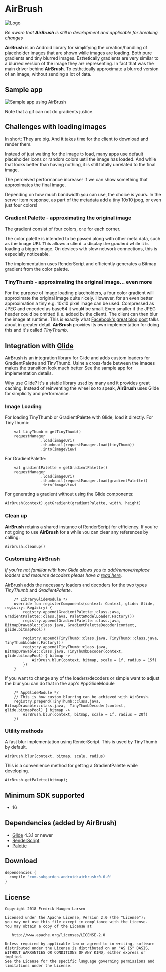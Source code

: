 # AirBrush

![Logo](website/airbrush-logo.png)

_Be aware that **AirBrush** is still in development and applicable for breaking changes_

**AirBrush** is an Android library for simplifying the creation/handling of placeholder images that are shown while images are loading. Both pure gradients and tiny blurred images.
Esthetically gradients are very similar to a blurred version of the image they are representing. In fact that was the main driver behind **AirBrush**.
To esthetically approximate a blurred version of an image, without sending a lot of data.

## Sample app
![Sample app using AirBrush](website/sample-app.gif)

Note that a gif can not do gradients justice.

## Challenges with loading images
In short: They are big. And it takes time for the client to download and render them.

Instead of just waiting for the image to load, many apps use default placeholder icons or random colors until the image has loaded. And while that looks
better than having nothing, it is still totally unrelated to the final image.

The perceived performance increases if we can show something that approximates the final image.

Depending on how much bandwidth you can use, the choice is yours.
In the server item response, as part of the metadata add a tiny 10x10 jpeg, or even just four colors!

### Gradient Palette - approximating the original image
The gradient consist of four colors, one for each corner.

The color palette is intended to be passed along with other meta data, such as the image URI.
This allows a client to display the gradient while it is loading a bigger image.
On devices with slow network connections, this is especially noticeable.

The implementation uses RenderScript and efficiently generates a Bitmap gradient from the color palette.

### TinyThumb - approximating the original image... even more

For the purpose of image loading placeholders, a four color gradient will approximate the original image quite nicely.
However, for an even better approximation a tiny e.g. 10x10 pixel image can be used. Compressed as JPEG and encoded as base64 it would be small.
Even smaller if the JPEG header could be omitted (i.e. added by the client). The client can then blur the image at runtime.
This is exactly what [Facebook's great blog post](https://code.facebook.com/posts/991252547593574/the-technology-behind-preview-photos)
talks about in greater detail. **AirBrush** provides its own implementation for doing this and it's called _TinyThumb_.

## Integration with [Glide]

AirBrush is an integration library for Glide and adds custom loaders for GradientPalette and TinyThumb.
Using a cross-fade between the images makes the transition look much better. See the sample app for implementation details.

Why use Glide? It's a stable library used by many and it provides great caching. Instead of reinventing the wheel so to speak, **AirBrush** uses Glide for simplicity and performance.

### Image Loading

For loading TinyThumb or GradientPalette with Glide, load it directly.
For TinyThumb:

```
    val tinyThumb = getTinyThumb()
    requestManager
                .load(imageUri)
                .thumbnail(requestManager.load(tinyThumb))
                .into(imageView)
```

For GradientPalette:
```
    val gradientPalette = getGradientPalette()
    requestManager
                .load(imageUri)
                .thumbnail(requestManager.load(gradientPalette))
                .into(imageView)
```

For generating a gradient without using the Glide components:
```
AirBrush(context).getGradient(gradientPalette, width, height)
```

### Clean up

**AirBrush** retains a shared instance of RenderScript for efficiency. If you're not going to use **AirBrush** for a while you can
clear any references by calling:
```
Airbrush.cleanup()
```

### Customizing AirBrush

_If you're not familiar with how Glide allows you to add/remove/replace loaders and resource decoders please have a [read here]._

AirBrush adds the necessary loaders and decoders for the two types _TinyThumb_ and _GradientPalette_.

```
    /* LibraryGlideModule */
    override fun registerComponents(context: Context, glide: Glide, registry: Registry) {
        registry.append(GradientPalette::class.java, GradientPalette::class.java, PaletteModelLoader.Factory())
        registry.append(GradientPalette::class.java, BitmapDrawable::class.java, GradientPaletteDecoder(context, glide.bitmapPool))

        registry.append(TinyThumb::class.java, TinyThumb::class.java, TinyThumbLoader.Factory())
        registry.append(TinyThumb::class.java, BitmapDrawable::class.java, TinyThumbDecoder(context, glide.bitmapPool) { bitmap ->
            AirBrush.blur(context, bitmap, scale = 1f, radius = 15f)
        })
    }
```

If you want to change any of the loaders/decoders or simple want to adjust the blur you can do that in the app's AppGlideModule

```
    /* AppGlideModule */
    // This is how custom blurring can be achieved with AirBrush.
    registry.prepend(TinyThumb::class.java, BitmapDrawable::class.java,  TinyThumbDecoder(context, glide.bitmapPool) { bitmap ->
        AirBrush.blur(context, bitmap, scale = 1f, radius = 20f)
    })
```


### Utility methods

A fast blur implementation using RenderScript. This is used by TinyThumb by default.
```
AirBrush.blur(context, bitmap, scale, radius)
```

This is a convenience method for getting a GradientPalette while developing.
```
AirBrush.getPalette(bitmap);
```


Minimum SDK supported
---------------------
- 16


Dependencies (added by AirBrush)
--------------------------------
- [Glide] 4.3.1 or newer
- [RenderScript]
- [Palette]

Download
--------

```groovy
dependencies {
  compile 'com.subgarden.android:airbrush:0.6.0'
}
```

License
-------

    Copyright 2018 Fredrik Haugen Larsen

    Licensed under the Apache License, Version 2.0 (the "License");
    you may not use this file except in compliance with the License.
    You may obtain a copy of the License at

       http://www.apache.org/licenses/LICENSE-2.0

    Unless required by applicable law or agreed to in writing, software
    distributed under the License is distributed on an "AS IS" BASIS,
    WITHOUT WARRANTIES OR CONDITIONS OF ANY KIND, either express or implied.
    See the License for the specific language governing permissions and
    limitations under the License.

[Glide]: https://github.com/bumptech/glide
[RenderScript]: https://developer.android.com/guide/topics/renderscript/compute
[Palette]: https://developer.android.com/reference/android/support/v7/graphics/Palette
[read here]: https://bumptech.github.io/glide/tut/custom-modelloader.html